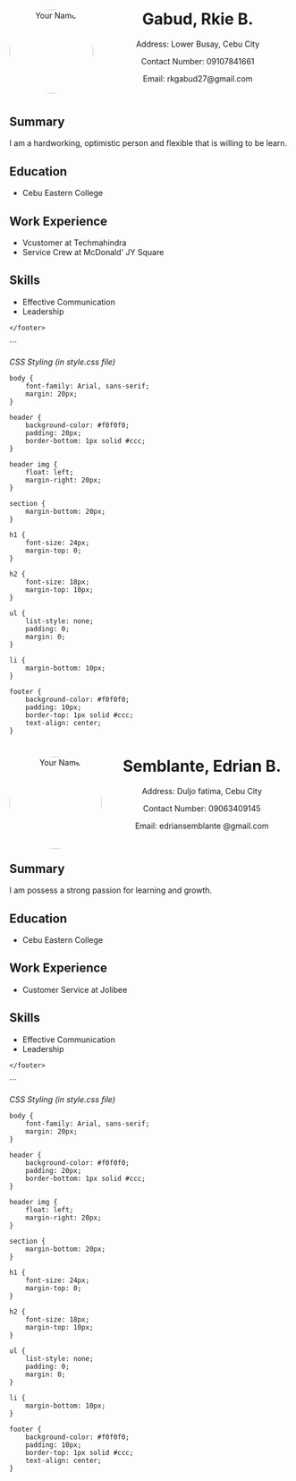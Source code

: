 <!DOCTYPE html>
<html lang="en">
<head>
    <meta charset="UTF-8">
    <meta name="viewport" content="width=device-width, initial-scale=1.0">
    <title>Your Name - Resume</title>
    <link rel="stylesheet" href="style.css">
</head>
<body>
    <header>
        <img src="file:///storage/image/1000001448" alt="Your Name" width="150" height="150" style="border-radius: 50%; float: left; margin-right: 20px;">
        <h1>Gabud, Rkie B.</h1>
        <p>Address: Lower Busay, Cebu City
        <p>Contact Number: 09107841661</p>
        <p>Email: rkgabud27@gmail.com</p>
    </header>
    <section id="summary">
        <h2>Summary</h2>
        <p>I am a hardworking, optimistic person and flexible that is willing to be learn.</p>
    </section>
    <section id="education">
        <h2>Education</h2>
        <ul>
            <li>Cebu Eastern College</li>
        </ul>
    </section>
    <section id="work-experience">
        <h2>Work Experience</h2>
        <ul>
            <li>Vcustomer at Techmahindra</li>
            <li>Service Crew at McDonald' JY Square</li>
        </ul>
    </section>
    <section id="skills">
        <h2>Skills</h2>
        <ul>
            <li>Effective Communication</li>
            <li>Leadership</li>
        </ul>
    </section>
    <footer>
        
    </footer>
</body>
</html>
```




_CSS Styling (in style.css file)_
```
body {
    font-family: Arial, sans-serif;
    margin: 20px;
}

header {
    background-color: #f0f0f0;
    padding: 20px;
    border-bottom: 1px solid #ccc;
}

header img {
    float: left;
    margin-right: 20px;
}

section {
    margin-bottom: 20px;
}

h1 {
    font-size: 24px;
    margin-top: 0;
}

h2 {
    font-size: 18px;
    margin-top: 10px;
}

ul {
    list-style: none;
    padding: 0;
    margin: 0;
}

li {
    margin-bottom: 10px;
}

footer {
    background-color: #f0f0f0;
    padding: 10px;
    border-top: 1px solid #ccc;
    text-align: center;
}
```

<!DOCTYPE html>
<html lang="en">
<head>
    <meta charset="UTF-8">
    <meta name="viewport" content="width=device-width, initial-scale=1.0">
    <title>Your Name - Resume</title>
    <link rel="stylesheet" href="style.css">
</head>
<body>
    <header>
        <img src="file:///storage/image/1000001448" alt="Your Name" width="165" height="165" style="border-radius: 50%; float: left; margin-right: 20px;">
        <h1>Semblante, Edrian B.</h1>
        <p>Address: Duljo fatima, Cebu City
        <p>Contact Number: 09063409145</p>
        <p>Email: edriansemblante @gmail.com</p>
    </header>
    <section id="summary">
        <h2>Summary</h2>
        <p>I am possess a strong passion for learning and growth.</p>
    </section>
    <section id="education">
        <h2>Education</h2>
        <ul>
            <li>Cebu Eastern College</li>
        </ul>
    </section>
    <section id="work-experience">
        <h2>Work Experience</h2>
        <ul>
            <li>Customer Service at Jolibee</li>
        </ul>
    </section>
    <section id="skills">
        <h2>Skills</h2>
        <ul>
            <li>Effective Communication</li>
            <li>Leadership</li>
        </ul>
    </section>
    <footer>
        
    </footer>
</body>
</html>
```




_CSS Styling (in style.css file)_
```
body {
    font-family: Arial, sans-serif;
    margin: 20px;
}

header {
    background-color: #f0f0f0;
    padding: 20px;
    border-bottom: 1px solid #ccc;
}

header img {
    float: left;
    margin-right: 20px;
}

section {
    margin-bottom: 20px;
}

h1 {
    font-size: 24px;
    margin-top: 0;
}

h2 {
    font-size: 18px;
    margin-top: 10px;
}

ul {
    list-style: none;
    padding: 0;
    margin: 0;
}

li {
    margin-bottom: 10px;
}

footer {
    background-color: #f0f0f0;
    padding: 10px;
    border-top: 1px solid #ccc;
    text-align: center;
}
```
